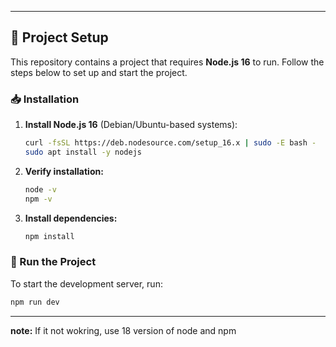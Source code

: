 
---

## 🚀 Project Setup  

This repository contains a project that requires **Node.js 16** to run. Follow the steps below to set up and start the project.  

### 📥 Installation  

1. **Install Node.js 16** (Debian/Ubuntu-based systems):  
   ```sh
   curl -fsSL https://deb.nodesource.com/setup_16.x | sudo -E bash -
   sudo apt install -y nodejs
   ```  

2. **Verify installation:**  
   ```sh
   node -v
   npm -v
   ```  

3. **Install dependencies:**  
   ```sh
   npm install
   ```  

### 🚀 Run the Project  

To start the development server, run:  
```sh
npm run dev
```  

---

**note:**
If it not wokring, use 18 version of node and npm
